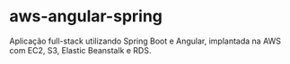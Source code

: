 # aws-angular-spring
Aplicação full-stack utilizando Spring Boot e Angular, implantada na AWS com EC2, S3, Elastic Beanstalk e RDS.
